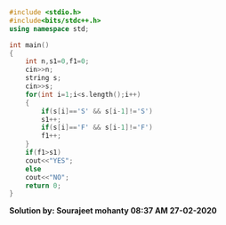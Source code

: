 ```cpp


#include <stdio.h>
#include<bits/stdc++.h>
using namespace std;

int main()
{   
    int n,s1=0,f1=0;
    cin>>n;
    string s;
    cin>>s;
    for(int i=1;i<s.length();i++)
    {
        if(s[i]=='S' && s[i-1]!='S')
        s1++;
        if(s[i]=='F' && s[i-1]!='F')
        f1++;
    }
    if(f1>s1)
    cout<<"YES";
    else
    cout<<"NO";
    return 0;
}
```

**Solution by:
Sourajeet mohanty
08:37 AM
27-02-2020**
